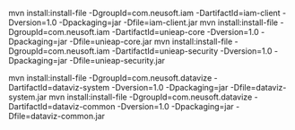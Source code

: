 mvn install:install-file -DgroupId=com.neusoft.iam -DartifactId=iam-client -Dversion=1.0 -Dpackaging=jar -Dfile=iam-client.jar
mvn install:install-file -DgroupId=com.neusoft.iam -DartifactId=unieap-core -Dversion=1.0 -Dpackaging=jar -Dfile=unieap-core.jar
mvn install:install-file -DgroupId=com.neusoft.iam -DartifactId=unieap-security -Dversion=1.0 -Dpackaging=jar -Dfile=unieap-security.jar

mvn install:install-file -DgroupId=com.neusoft.datavize -DartifactId=dataviz-system -Dversion=1.0 -Dpackaging=jar -Dfile=dataviz-system.jar
mvn install:install-file -DgroupId=com.neusoft.datavize -DartifactId=dataviz-common -Dversion=1.0 -Dpackaging=jar -Dfile=dataviz-common.jar